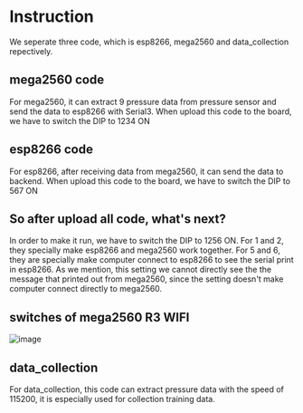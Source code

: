 # Instruction

We seperate three code, which is esp8266, mega2560 and data_collection repectively.

## mega2560 code

For mega2560, it can extract 9 pressure data from pressure sensor and send the data to esp8266 with Serial3. When upload this code to the board, we have to switch the DIP to 1234 ON
## esp8266 code

For esp8266, after receiving data from mega2560, it can send the data to backend. When upload this code to the board, we have to switch the DIP to 567 ON

## So after upload all code, what's next?
In order to make it run, we have to switch the DIP to 1256 ON. For 1 and 2, they specially make esp8266 and mega2560 work together. For 5 and 6, they are specially make computer connect to esp8266 to see the serial print in esp8266. As we mention, this setting we cannot directly see the the message that printed out from mega2560, since the setting doesn't make computer connect directly to mega2560.

## switches of mega2560 R3 WIFI
![image](https://github.com/Wilbur0912/sitting_posture_detection_mega-esp8266/assets/89004015/e8334234-fe2e-4d13-8307-f3202f5106d4)


## data_collection
For data_collection, this code can extract pressure data with the speed of 115200, it is especially used for collection training data.


